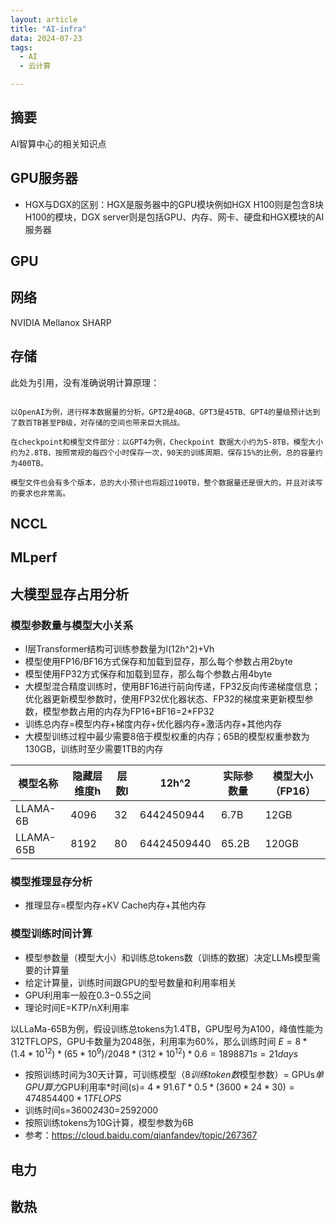 ```yaml
---
layout: article
title: "AI-infra"
data: 2024-07-23
tags:
  - AI
  - 云计算

---
```



## 摘要

AI智算中心的相关知识点

## GPU服务器

- HGX与DGX的区别：HGX是服务器中的GPU模块例如HGX H100则是包含8块H100的模块，DGX server则是包括GPU、内存、网卡、硬盘和HGX模块的AI服务器

## GPU

## 网络

NVIDIA Mellanox SHARP

## 存储

此处为引用，没有准确说明计算原理：

```

以OpenAI为例，进行样本数据量的分析。GPT2是40GB、GPT3是45TB、GPT4的量级预计达到了数百TB甚至PB级，对存储的空间也带来巨大挑战。

在checkpoint和模型文件部分：以GPT4为例，Checkpoint 数据大小约为5-8TB，模型大小约为2.8TB，按照常规的每四个小时保存一次，90天的训练周期，保存15%的比例，总的容量约为400TB。

模型文件也会有多个版本，总的大小预计也将超过100TB，整个数据量还是很大的，并且对读写的要求也非常高。

```

## NCCL

## MLperf

## 大模型显存占用分析

### 模型参数量与模型大小关系

- l层Transformer结构可训练参数量为l(12h^2)+Vh
- 模型使用FP16/BF16方式保存和加载到显存，那么每个参数占用2byte
- 模型使用FP32方式保存和加载到显存，那么每个参数占用4byte
- 大模型混合精度训练时，使用BF16进行前向传递，FP32反向传递梯度信息；优化器更新模型参数时，使用FP32优化器状态、FP32的梯度来更新模型参数，模型参数占用的内存为FP16+BF16=2*FP32
- 训练总内存=模型内存+梯度内存+优化器内存+激活内存+其他内存
- 大模型训练过程中最少需要8倍于模型权重的内存；65B的模型权重参数为130GB，训练时至少需要1TB的内存

| 模型名称 | 隐藏层维度h | 层数l | 12h^2 | 实际参数量 | 模型大小（FP16） |
| -------- | ----------- | ----- | ----- | ---------- | ---------------- |
| LLAMA-6B | 4096        | 32      | 6442450944 | 6.7B      | 12GB       |
| LLAMA-65B| 8192        | 80      | 64424509440 | 65.2B     | 120GB     |

### 模型推理显存分析

- 推理显存=模型内存+KV Cache内存+其他内存

### 模型训练时间计算

- 模型参数量（模型大小）和训练总tokens数（训练的数据）决定LLMs模型需要的计算量
- 给定计算量，训练时间跟GPU的型号数量和利用率相关
- GPU利用率一般在0.3−0.55之间
- 理论时间E=K*T*P/n*X*利用率  


以LLaMa-65B为例，假设训练总tokens为1.4TB，GPU型号为A100，峰值性能为312TFLOPS，GPU卡数量为2048张，利用率为60%，那么训练时间
$E=8*(1.4*10^{12})*(65*10^9)/2048*(312*10^{12})*0.6=1898871s=21 days$

- 按照训练时间为30天计算，可训练模型（8*训练token数*模型参数）= GPUs*单GPU算力*GPU利用率*时间(s)= $4*91.6T*0.5*(3600*24*30)=474854400*1TFLOPS$
- 训练时间s=3600*24*30=2592000
- 按照训练tokens为10G计算，模型参数为6B
- 参考：https://cloud.baidu.com/qianfandev/topic/267367

## 电力

## 散热
